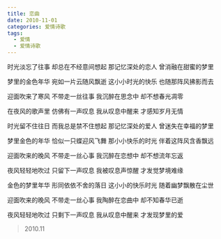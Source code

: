 ```yaml
---
title: 恋曲
date: 2010-11-01
categories: 爱情诗歌
tags:
  - 爱情
  - 爱情诗歌
---
```


时光淡忘了往事
却总在不经意间想起
那记忆深处的恋人
曾消融在甜蜜的梦里
<!--more-->
梦里的金色年华
宛如一片云随风飘逝
这小小时光的快乐
也随那阵风拂影而去

迎面吹来了寒风
不带走一丝往事
我沉醉在思念中
却不想春光凋零

在夜风的歌声里
仿佛有一声叹息
我从叹息中醒来
才感知岁月无情

时光留不住往日
而我总是禁不住想起
那记忆深处的爱人
曾迷失在幸福的梦里

梦里金色的年华
恰似一只蝶迎风飞舞
那小小快乐的时光
伴着这阵风含香飘远

迎面吹来的晚风
不带走一丝心事
我沉醉在恋想中
却不想流年忘返

夜风轻轻地吹过
只留下一声叹息
我被叹息声惊醒
才发觉梦境难缘

金色的梦里年华
形同依依不舍的落日
这小小的快乐时光
随着幽梦飘散在尘世

迎面吹来的晚风
不带走一丝心事
我陶醉在恋曲中
却不知春华已逝

夜风轻轻地吹过
只剩下一声叹息
我从叹息中醒来
才发现梦里的爱

> 2010.11